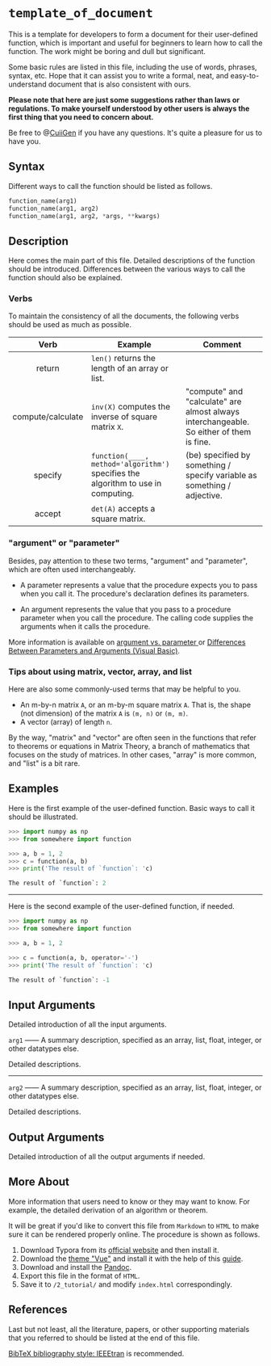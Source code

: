# `template_of_document`

This is a template for developers to form a document for their user-defined function, which is important and useful for beginners to learn how to call the function.
The work might be boring and dull but significant.

Some basic rules are listed in this file, including the use of words, phrases, syntax, etc.
Hope that it can assist you to write a formal, neat, and easy-to-understand document that is also consistent with ours.

**Please note that here are just some suggestions rather than laws or regulations. To make yourself understood by other users is always the first thing that you need to concern about.**

Be free to @[CuiiGen](https://github.com/CuiiGen) if you have any questions.
It's quite a pleasure for us to have you.

## Syntax

Different ways to call the function should be listed as follows.

```python
function_name(arg1)
function_name(arg1, arg2)
function_name(arg1, arg2, *args, **kwargs)
```

## Description

Here comes the main part of this file.
Detailed descriptions of the function should be introduced.
Differences between the various ways to call the function should also be explained.

### Verbs

To maintain the consistency of all the documents, the following verbs should be used as much as possible.

|       Verb        | Example                                                                           | Comment                                                                                 |
| :---------------: | --------------------------------------------------------------------------------- | --------------------------------------------------------------------------------------- |
|      return       | `len()` returns the length of an array or list.                                   |                                                                                         |
| compute/calculate | `inv(X)` computes the inverse of square matrix `X`.                               | "compute" and "calculate" are almost always interchangeable. So either of them is fine. |
|      specify      | `function(____, method='algorithm')` specifies the algorithm to use in computing. | (be) specified by something / specify variable as something / adjective.                |
|      accept       | `det(A)` accepts a square matrix.                                                 |                                                                                         |

### "argument" or "parameter"

Besides, pay attention to these two terms, "argument" and "parameter", which are often used interchangeably.

- A parameter represents a value that the procedure expects you to pass when you call it. The procedure's declaration defines its parameters.

- An argument represents the value that you pass to a procedure parameter when you call the procedure. The calling code supplies the arguments when it calls the procedure.

More information is available on [argument vs. parameter
](https://learn.microsoft.com/en-us/style-guide/a-z-word-list-term-collections/a/argument-vs-parameter) or [Differences Between Parameters and Arguments (Visual Basic)](https://learn.microsoft.com/en-us/dotnet/visual-basic/programming-guide/language-features/procedures/differences-between-parameters-and-arguments).

### Tips about using matrix, vector, array, and list

Here are also some commonly-used terms that may be helpful to you.

- An m-by-n matrix `A`, or an m-by-m square matrix `A`. That is, the shape (not dimension) of the matrix `A` is `(m, n)` or `(m, m)`.
- A vector (array) of length `n`.

By the way, "matrix" and "vector" are often seen in the functions that refer to theorems or equations in Matrix Theory, a branch of mathematics that focuses on the study of matrices.
In other cases, "array" is more common, and "list" is a bit rare.

## Examples

Here is the first example of the user-defined function.
Basic ways to call it should be illustrated.

```python
>>> import numpy as np
>>> from somewhere import function

>>> a, b = 1, 2
>>> c = function(a, b)
>>> print('The result of `function`: 'c)

The result of `function`: 2

```

---

Here is the second example of the user-defined function, if needed.

```python
>>> import numpy as np
>>> from somewhere import function

>>> a, b = 1, 2

>>> c = function(a, b, operator='-')
>>> print('The result of `function`: 'c)

The result of `function`: -1

```

## Input Arguments

Detailed introduction of all the input arguments.

`arg1` —— A summary description, specified as an array, list, float, integer, or other datatypes else.

Detailed descriptions.

---

`arg2` —— A summary description, specified as an array, list, float, integer, or other datatypes else.

Detailed descriptions.

## Output Arguments

Detailed introduction of all the output arguments if needed.

## More About

More information that users need to know or they may want to know.
For example, the detailed derivation of an algorithm or theorem.

It will be great if you'd like to convert this file from `Markdown` to `HTML` to make sure it can be rendered properly online.
The procedure is shown as follows.

1. Download Typora from its [official website](https://typora.io/) and then install it.
1. Download the [theme "Vue"](https://theme.typoraio.cn/theme/Vue/) and install it with the help of this [guide](https://support.typora.io/About-Themes/).
1. Download and install the [Pandoc](https://www.pandoc.org/).
1. Export this file in the format of `HTML`.
1. Save it to `/2_tutorial/` and modify `index.html` correspondingly.

## References

Last but not least, all the literature, papers, or other supporting materials that you referred to should be listed at the end of this file.

[BibTeX bibliography style: IEEEtran](https://www.bibtex.com/s/bibliography-style-ieeetran-ieeetran/) is recommended.
